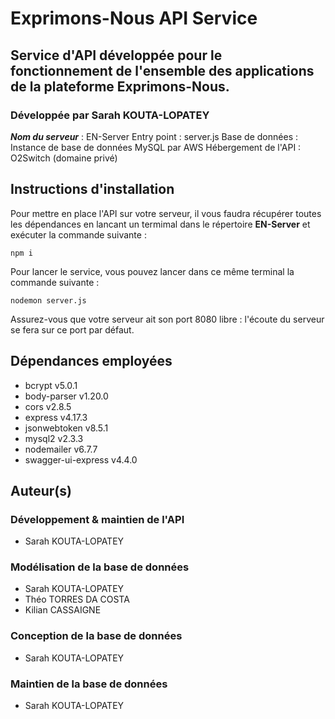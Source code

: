 # Exprimons-Nous API Service
## Service d'API développée pour le fonctionnement de l'ensemble des applications de la plateforme Exprimons-Nous.
### Développée par Sarah KOUTA-LOPATEY

_**Nom du serveur**_ : EN-Server
Entry point : server.js
Base de données : Instance de base de données MySQL par AWS
Hébergement de l'API : O2Switch (domaine privé)

## Instructions d'installation
Pour mettre en place l'API sur votre serveur, il vous faudra récupérer toutes les dépendances en lancant un termimal dans le répertoire **EN-Server** et exécuter la commande suivante :
```
npm i
```

Pour lancer le service, vous pouvez lancer dans ce même terminal la commande suivante :
```
nodemon server.js
```

Assurez-vous que votre serveur ait son port 8080 libre : l'écoute du serveur se fera sur ce port par défaut.

## Dépendances employées
* bcrypt v5.0.1
* body-parser v1.20.0
* cors v2.8.5
* express v4.17.3
* jsonwebtoken v8.5.1
* mysql2 v2.3.3
* nodemailer v6.7.7
* swagger-ui-express v4.4.0


## Auteur(s)
### Développement & maintien de l'API
* Sarah KOUTA-LOPATEY

### Modélisation de la base de données
* Sarah KOUTA-LOPATEY
* Théo TORRES DA COSTA
* Kilian CASSAIGNE

### Conception de la base de données
* Sarah KOUTA-LOPATEY

### Maintien de la base de données
* Sarah KOUTA-LOPATEY
